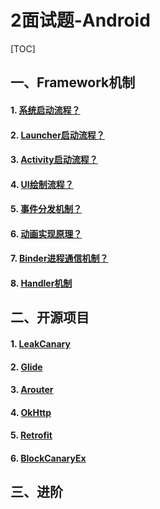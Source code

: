 # 2面试题-Android

[TOC]

## 一、Framework机制

#### 1. [系统启动流程？](../01基础机制/1.Android系统启动流程.md)

#### 2. [Launcher启动流程？](../01基础机制/3.launcher启动原理.md)

#### 3. [Activity启动流程？](../01基础机制/4.Activity启动原理.md)

#### 4. [UI绘制流程？](../01基础机制/6.View绘制流程.md)

#### 5. [事件分发机制？](../01基础机制/8.事件分发机制.md)

#### 6. [动画实现原理？](../01基础机制/9动画实现原理.md)

#### 7. [Binder进程通信机制？](../01基础机制/2.Binder进程通信机制.md)

#### 8. [Handler机制](../01基础机制/7.Handler原理.md)



## 二、开源项目

#### 1. [LeakCanary](../01基础机制/91.LeakCanary库.md)

#### 2. [Glide]()

#### 3. [Arouter](../06架构与设计/6Arouter.md)

#### 4. [OkHttp](../06架构与设计/9Okhttp3.md)

#### 5. [Retrofit](../06架构与设计/8Retrofit2.md)

#### 6. [BlockCanaryEx](http://blog.zhaiyifan.cn/2016/01/16/BlockCanaryTransparentPerformanceMonitor/)

## 三、进阶

